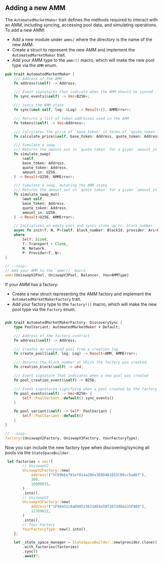 ## Adding a new AMM

The `AutomatedMarketMaker` trait defines the methods required to interact with an AMM, including syncing, accessing pool data, and simulating operations. To add a new AMM:

- Add a new module under `amms/` where the directory is the name of the new AMM.
- Create a struct to represent the new AMM and implement the `AutomatedMarketMaker` trait.
- Add your AMM type to the `amm!()` macro, which will make the new pool type via the `AMM` enum.

```rust
pub trait AutomatedMarketMaker {
    /// Address of the AMM
    fn address(&self) -> Address;

    /// Event signatures that indicate when the AMM should be synced
    fn sync_events(&self) -> Vec<B256>;

    /// Syncs the AMM state
    fn sync(&mut self, log: &Log) -> Result<(), AMMError>;

    /// Returns a list of token addresses used in the AMM
    fn tokens(&self) -> Vec<Address>;

    /// Calculates the price of `base_token` in terms of `quote_token`
    fn calculate_price(&self, base_token: Address, quote_token: Address) -> Result<f64, AMMError>;

    /// Simulate a swap
    /// Returns the amount_out in `quote token` for a given `amount_in` of `base_token`
    fn simulate_swap(
        &self,
        base_token: Address,
        quote_token: Address,
        amount_in: U256,
    ) -> Result<U256, AMMError>;

    /// Simulate a swap, mutating the AMM state
    /// Returns the amount_out in `quote token` for a given `amount_in` of `base_token`
    fn simulate_swap_mut(
        &mut self,
        base_token: Address,
        quote_token: Address,
        amount_in: U256,
    ) -> Result<U256, AMMError>;

    // Initializes an empty pool and syncs state up to `block_number`
    async fn init<T, N, P>(self, block_number: BlockId, provider: Arc<P>) -> Result<Self, AMMError>
    where
        Self: Sized,
        T: Transport + Clone,
        N: Network,
        P: Provider<T, N>;
}

// --snip--
// Add your AMM to the `amm!()` macro
amm!(UniswapV2Pool, UniswapV3Pool, Balancer, YourAMMType)
```



If your AMM has a factory:
- Create a new struct representing the AMM factory and implement the `AutomatedMarketMakerFactory` trait.
- Add your factory type to the `factory!()` macro, which will make the new pool type via the `Factory` enum.

```rust

pub trait AutomatedMarketMakerFactory: DiscoverySync {
    type PoolVariant: AutomatedMarketMaker + Default;

    /// Address of the factory contract
    fn address(&self) -> Address;

    /// Creates an unsynced pool from a creation log.
    fn create_pool(&self, log: Log) -> Result<AMM, AMMError>;

    /// Returns the block number at which the factory was created.
    fn creation_block(&self) -> u64;

    /// Event signature that indicates when a new pool was created
    fn pool_creation_event(&self) -> B256;

    /// Event signatures signifying when a pool created by the factory should be synced
    fn pool_events(&self) -> Vec<B256> {
        Self::PoolVariant::default().sync_events()
    }

    fn pool_variant(&self) -> Self::PoolVariant {
        Self::PoolVariant::default()
    }
}

// --snip--
factory!(UniswapV2Factory, UniswapV3Factory, YourFactoryType);
```

Now you can include the new factory type when discovering/syncing all pools via the `StateSpaceBuilder`.

```rust
 let factories = vec![
        // UniswapV2
        UniswapV2Factory::new(
            address!("5C69bEe701ef814a2B6a3EDD4B1652CB9cc5aA6f"),
            300,
            10000835,
        )
        .into(),
        // UniswapV3
        UniswapV3Factory::new(
            address!("1F98431c8aD98523631AE4a59f267346ea31F984"),
            12369621,
        )
        .into(),
        // Your Factory
        YourFactoryType::new().into(),
    ];

    let _state_space_manager = StateSpaceBuilder::new(provider.clone())
        .with_factories(factories)
        .sync()
        .await?;

```